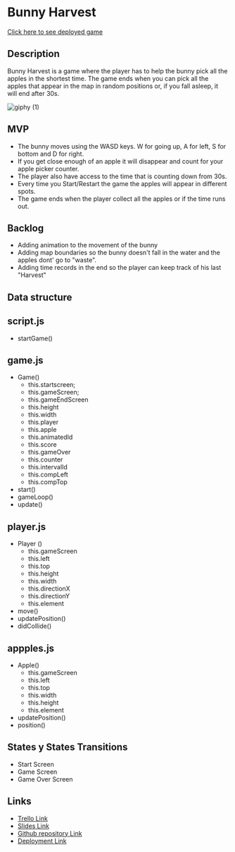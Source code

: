 # Bunny Harvest

[Click here to see deployed game](https://github.com/Lidiamfg/Bunny-Harvest)

## Description
Bunny Harvest is a game where the player has to help the bunny pick all the apples in the shortest time. The game ends when you can pick all the apples that appear in the map in random positions or, if you fall asleep, it will end after 30s.

![giphy (1)](https://media.giphy.com/media/v1.Y2lkPTc5MGI3NjExaTUxYjM0M2pqenMwaTlnM29uYjU3ZXFmbmpxeWp5Mm1leTdsMmE3dyZlcD12MV9pbnRlcm5hbF9naWZfYnlfaWQmY3Q9Zw/fBEMsUeGHdpsClFsxM/giphy.gif)


## MVP
- The bunny moves using the WASD keys. W for going up, A for left, S for bottom and D for right.
- If you get close enough of an apple it will disappear and count for your apple picker counter.
- The player also have access to the time that is counting down from 30s.
- Every time you Start/Restart the game the apples will appear in different spots.
- The game ends when the player collect all the apples or if the time runs out.


## Backlog
- Adding animation to the movement of the bunny
- Adding map boundaries so the bunny doesn't fall in the water and the apples dont' go to "waste".
- Adding time records in the end so the player can keep track of his last "Harvest"

## Data structure
## script.js

- startGame()

## game.js

- Game()
    - this.startscreen;
    - this.gameScreen;
    - this.gameEndScreen
    - this.height
    - this.width
    - this.player
    - this.apple 
    - this.animatedId
    - this.score
    - this.gameOver
    - this.counter 
    - this.intervalId
    - this.compLeft 
    - this.compTop 
- start()
- gameLoop()
- update()

## player.js
- Player ()
    - this.gameScreen
    - this.left
    - this.top
    - this.height
    - this.width
    - this.directionX
    - this.directionY
    - this.element
- move()
- updatePosition()
- didCollide()

## appples.js
- Apple()
    - this.gameScreen
    - this.left
    - this.top
    - this.width
    - this.height
    - this.element
- updatePosition()
- position()

## States y States Transitions
- Start Screen
- Game Screen
- Game Over Screen


## Links

- [Trello Link](https://trello.com/b/zChjxb4j/bunny-harvest)
- [Slides Link](https://docs.google.com/presentation/d/1wzB38ICAP44g6dr_S1-XN8oFcasuMrZeuQQ2sjwYSHo/edit?usp=sharing)
- [Github repository Link](https://github.com/Lidiamfg/Bunny-Harvest)
- [Deployment Link](https://lidiamfg.github.io/Bunny-Harvest/)
